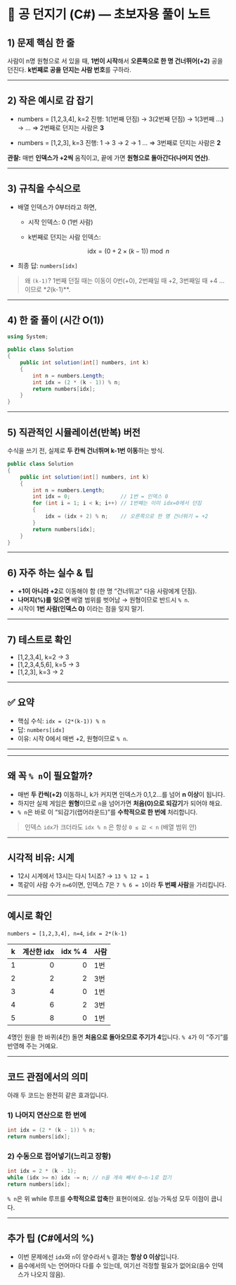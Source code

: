 

# 🏀 공 던지기 (C#) — 초보자용 풀이 노트

## 1) 문제 핵심 한 줄

사람이 n명 원형으로 서 있을 때, **1번이 시작**해서 **오른쪽으로 한 명 건너뛰어(+2)** 공을 던진다.
**k번째로 공을 던지는 사람 번호**를 구하라.

---

## 2) 작은 예시로 감 잡기

* numbers = \[1,2,3,4], k=2
  진행: 1(1번째 던짐) → 3(2번째 던짐) → 1(3번째 …) → …
  ⇒ 2번째로 던지는 사람은 **3**

* numbers = \[1,2,3], k=3
  진행: 1 → 3 → 2 → 1 …
  ⇒ 3번째로 던지는 사람은 **2**

**관찰:** 매번 **인덱스가 +2씩** 움직이고, 끝에 가면 **원형으로 돌아간다(나머지 연산)**.

---

## 3) 규칙을 수식으로

* 배열 인덱스가 0부터라고 하면,

  * 시작 인덱스: 0 (1번 사람)
  * k번째로 던지는 사람 인덱스:

    $$
    \text{idx} = (0 + 2 \times (k-1)) \bmod n
    $$
* 최종 답: `numbers[idx]`

> 왜 `(k-1)`?
> 1번째 던질 때는 이동이 0번(+0), 2번째일 때 +2, 3번째일 때 +4 … 이므로 \**2*(k-1)\*\*.

---

## 4) 한 줄 풀이 (시간 O(1))

```csharp
using System;

public class Solution
{
    public int solution(int[] numbers, int k)
    {
        int n = numbers.Length;
        int idx = (2 * (k - 1)) % n;
        return numbers[idx];
    }
}
```

---

## 5) 직관적인 시뮬레이션(반복) 버전

수식을 쓰기 전, 실제로 **두 칸씩 건너뛰며 k-1번 이동**하는 방식.

```csharp
public class Solution
{
    public int solution(int[] numbers, int k)
    {
        int n = numbers.Length;
        int idx = 0;                // 1번 = 인덱스 0
        for (int i = 1; i < k; i++) // 1번째는 이미 idx=0에서 던짐
        {
            idx = (idx + 2) % n;    // 오른쪽으로 한 명 건너뛰기 = +2
        }
        return numbers[idx];
    }
}
```

---

## 6) 자주 하는 실수 & 팁

* **+1이 아니라 +2**로 이동해야 함 (한 명 “건너뛰고” 다음 사람에게 던짐).
* **나머지(%)를 잊으면** 배열 범위를 벗어남 → 원형이므로 반드시 `% n`.
* 시작이 **1번 사람(인덱스 0)** 이라는 점을 잊지 말기.

---

## 7) 테스트로 확인

* \[1,2,3,4], k=2 → 3
* \[1,2,3,4,5,6], k=5 → 3
* \[1,2,3], k=3 → 2

---

## ✅ 요약

* 핵심 수식: `idx = (2*(k-1)) % n`
* 답: `numbers[idx]`
* 이유: 시작 0에서 매번 +2, 원형이므로 `% n`.

---
---

## 왜 꼭 `% n`이 필요할까?

* 매번 **두 칸씩(+2)** 이동하니, k가 커지면 인덱스가 0,1,2…를 넘어 **n 이상**이 됩니다.
* 하지만 실제 게임은 **원형**이므로 `n`을 넘어가면 **처음(0)으로 되감기**가 되어야 해요.
* `% n`은 바로 이 “되감기(랩어라운드)”를 **수학적으로 한 번에** 처리합니다.

> 인덱스 `idx`가 크더라도
> `idx % n` 은 항상 `0 ≤ 값 < n` (배열 범위 안)

---

## 시각적 비유: 시계

* 12시 시계에서 13시는 다시 1시죠?
  → `13 % 12 = 1`
* 똑같이 사람 수가 `n=6`이면, 인덱스 7은 `7 % 6 = 1`이라 **두 번째 사람**을 가리킵니다.

---

## 예시로 확인

`numbers = [1,2,3,4], n=4`, `idx = 2*(k-1)`

| k | 계산한 idx | idx % 4 | 사람 |
| - | ------: | ------: | -- |
| 1 |       0 |       0 | 1번 |
| 2 |       2 |       2 | 3번 |
| 3 |       4 |       0 | 1번 |
| 4 |       6 |       2 | 3번 |
| 5 |       8 |       0 | 1번 |

4명인 원을 한 바퀴(4칸) 돌면 **처음으로 돌아오므로 주기가 4**입니다.
`% 4`가 이 “주기”를 반영해 주는 거예요.

---

## 코드 관점에서의 의미

아래 두 코드는 완전히 같은 효과입니다.

### 1) 나머지 연산으로 한 번에

```csharp
int idx = (2 * (k - 1)) % n;
return numbers[idx];
```

### 2) 수동으로 접어넣기(느리고 장황)

```csharp
int idx = 2 * (k - 1);
while (idx >= n) idx -= n; // n을 계속 빼서 0~n-1로 접기
return numbers[idx];
```

`% n`은 위 while 루프를 **수학적으로 압축**한 표현이에요. 성능·가독성 모두 이점이 큽니다.

---

## 추가 팁 (C#에서의 %)

* 이번 문제에선 `idx`와 `n`이 양수라서 `%` 결과는 **항상 0 이상**입니다.
* 음수에서의 `%`는 언어마다 다를 수 있는데, 여기선 걱정할 필요가 없어요(음수 인덱스가 나오지 않음).

